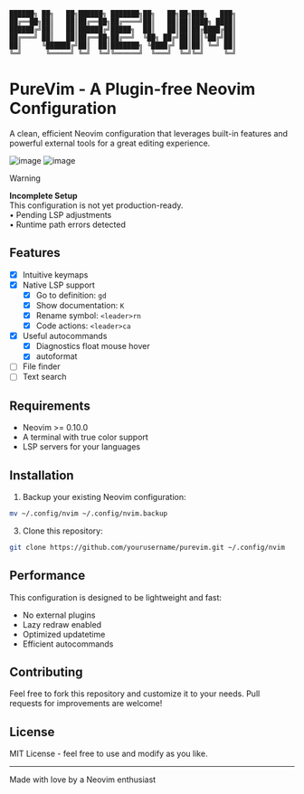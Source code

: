 ```ascii
██████╗ ██╗   ██╗██████╗ ███████╗██╗   ██╗██╗███╗   ███╗
██╔══██╗██║   ██║██╔══██╗██╔════╝██║   ██║██║████╗ ████║
██████╔╝██║   ██║██████╔╝█████╗  ██║   ██║██║██╔████╔██║
██╔═══╝ ██║   ██║██╔══██╗██╔══╝  ╚██╗ ██╔╝██║██║╚██╔╝██║
██║     ╚██████╔╝██║  ██║███████╗ ╚████╔╝ ██║██║ ╚═╝ ██║
╚═╝      ╚═════╝ ╚═╝  ╚═╝╚══════╝  ╚═══╝  ╚═╝╚═╝     ╚═╝
```

# PureVim - A Plugin-free Neovim Configuration

A clean, efficient Neovim configuration that leverages built-in features and powerful external tools for a great editing experience.

![image](https://github.com/user-attachments/assets/754119f0-42fa-4dcc-ade0-45e5eb4ac7ca)
![image](https://github.com/user-attachments/assets/838a282a-6df9-4f10-b998-58c80ab433b3)

> [!WARNING]  
> **Incomplete Setup**  
> This configuration is not yet production-ready.  
> • Pending LSP adjustments  
> • Runtime path errors detected  


## Features

- [x] Intuitive keymaps
- [x] Native LSP support
  - [x] Go to definition: `gd`
  - [x] Show documentation: `K`
  - [x] Rename symbol: `<leader>rn`
  - [x] Code actions: `<leader>ca`
- [x] Useful autocommands
  - [x] Diagnostics float mouse hover
  - [x] autoformat
- [ ] File finder 
- [ ] Text search 

## Requirements

- Neovim >= 0.10.0
- A terminal with true color support
- LSP servers for your languages

## Installation

1. Backup your existing Neovim configuration:
```bash
mv ~/.config/nvim ~/.config/nvim.backup
```

3. Clone this repository:
```bash
git clone https://github.com/yourusername/purevim.git ~/.config/nvim
```

## Performance

This configuration is designed to be lightweight and fast:

- No external plugins
- Lazy redraw enabled
- Optimized updatetime
- Efficient autocommands

## Contributing

Feel free to fork this repository and customize it to your needs. Pull requests for improvements are welcome!

## License

MIT License - feel free to use and modify as you like.

---

Made with love by a Neovim enthusiast 

